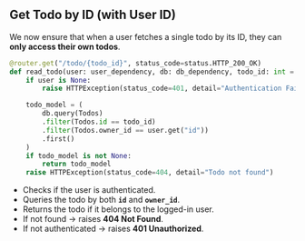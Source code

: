 ## Get Todo by ID (with User ID)

We now ensure that when a user fetches a single todo by its ID, they can **only access their own todos**.

```python
@router.get("/todo/{todo_id}", status_code=status.HTTP_200_OK)
def read_todo(user: user_dependency, db: db_dependency, todo_id: int = Path(gt=0)):
    if user is None:
        raise HTTPException(status_code=401, detail="Authentication Failed")

    todo_model = (
        db.query(Todos)
        .filter(Todos.id == todo_id)
        .filter(Todos.owner_id == user.get("id"))
        .first()
    )
    if todo_model is not None:
        return todo_model
    raise HTTPException(status_code=404, detail="Todo not found")
```

- Checks if the user is authenticated.
- Queries the todo by both **`id`** and **`owner_id`**.
- Returns the todo if it belongs to the logged-in user.
- If not found → raises **404 Not Found**.
- If not authenticated → raises **401 Unauthorized**.
